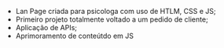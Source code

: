 - Lan Page criada para psicologa com uso de HTLM, CSS e JS;
- Primeiro projeto totalmente voltado a um pedido de cliente;
- Aplicação de APIs;
- Aprimoramento de conteútdo em JS
